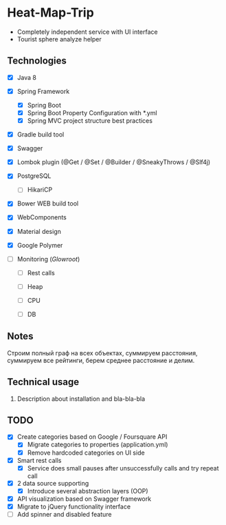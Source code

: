 # Heat-Map-Trip #

* Completely independent service with UI interface
* Tourist sphere analyze helper

## Technologies ## 

- [x] Java 8
- [x] Spring Framework
    - [x] Spring Boot
    - [x] Spring Boot Property Configuration with *.yml
    - [x] Spring MVC project structure best practices
- [x] Gradle build tool
- [x] Swagger
- [x] Lombok plugin (@Get / @Set / @Builder / @SneakyThrows / @Slf4j)
- [x] PostgreSQL
    - [ ] HikariCP   
- [x] Bower WEB build tool
- [x] WebComponents
- [x] Material design
- [x] Google Polymer
     
- [ ] Monitoring (*Glowroot*)
    - [ ] Rest calls
    - [ ] Heap
    - [ ] CPU
    - [ ] DB 
   
        
## Notes ##
Строим полный граф на всех объектах, суммируем расстояния, суммируем все рейтинги, берем среднее расстояние и делим. 

## Technical usage ## 
1. Description about installation and bla-bla-bla         

## TODO ## 
- [x] Create categories based on Google / Foursquare API
    - [x] Migrate categories to properties (application.yml)
    - [x] Remove hardcoded categories on UI side   
- [x] Smart rest calls
    - [x] Service does small pauses after unsuccessfully calls and try repeat call 
- [x] 2 data source supporting
    - [x] Introduce several abstraction layers (OOP)
- [x] API visualization based on Swagger framework    
- [x] Migrate to jQuery functionality interface
- [ ] Add spinner and disabled feature 